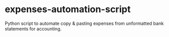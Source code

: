 # expenses-automation-script
Python script to automate copy &amp; pasting expenses from unformatted bank statements for accounting.

